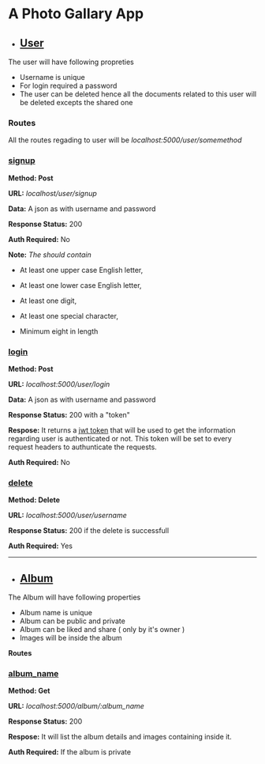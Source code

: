 #  A Photo Gallary App

* ## [User](https://github.com/adshin21/cc/blob/master/api/routes/User.js)
The user will have following propreties
* Username is unique
* For login required a password
* The user can be deleted hence all the documents related to this user will be deleted excepts the shared one

### Routes

All the routes regading to user will be _localhost:5000/user/somemethod_

### [signup](https://github.com/adshin21/cc/blob/master/api/routes/User.js#L12)

**Method: Post**

**URL:** _localhost/user/signup_

**Data:** A json as with username and password

**Response Status:** 200

**Auth Required:** No

**Note:** _The should contain_
* At least one upper case English letter,

* At least one lower case English letter,

* At least one digit,

* At least one special character,

* Minimum eight in length


### [login](https://github.com/adshin21/cc/blob/master/api/routes/User.js#L74)

**Method: Post**

**URL:** _localhost:5000/user/login_

**Data:** A json as with username and password

**Response Status:** 200 with a "token"

**Respose:** It returns a [jwt token](https://en.wikipedia.org/wiki/JSON_Web_Token) that will be used to get the information regarding user is authenticated or not.
This token will be set to every request headers to authunticate the requests.

**Auth Required:** No

### [delete](https://github.com/adshin21/cc/blob/master/api/routes/User.js#L113)

**Method: Delete**

**URL:** _localhost:5000/user/username_

**Response Status:** 200 if the delete is successfull

**Auth Required:** Yes


---


* ## [Album](https://github.com/adshin21/cc/blob/master/api/routes/Album.js)
The Album will have following properties
* Album name is unique
* Album can be public and private
* Album can be liked and share ( only by it's owner )
* Images will be inside the album

**Routes**

### [album_name](https://github.com/adshin21/cc/blob/master/api/routes/User.js#L74)

**Method: Get**

**URL:** *localhost:5000/album/:album_name*

**Response Status:** 200

**Respose:** It will list the album details and images containing inside it.

**Auth Required:** If the album is private
